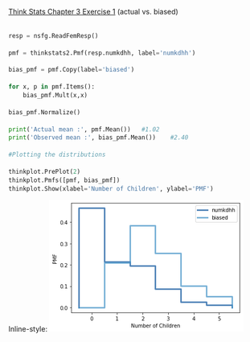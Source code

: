 [Think Stats Chapter 3 Exercise 1](http://greenteapress.com/thinkstats2/html/thinkstats2004.html#toc31) (actual vs. biased)

~~~python

resp = nsfg.ReadFemResp()

pmf = thinkstats2.Pmf(resp.numkdhh, label='numkdhh')

bias_pmf = pmf.Copy(label='biased')

for x, p in pmf.Items():
    bias_pmf.Mult(x,x)

bias_pmf.Normalize()
    
print('Actual mean :', pmf.Mean())   #1.02
print('Observed mean :', bias_pmf.Mean())    #2.40

#Plotting the distributions

thinkplot.PrePlot(2)
thinkplot.Pmfs([pmf, bias_pmf])
thinkplot.Show(xlabel='Number of Children', ylabel='PMF')

~~~

Inline-style: 
![alt text](https://github.com/AbishekGollapudi/dsp/blob/master/lessons/statistics/tplot.png "Plots")
